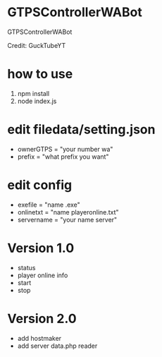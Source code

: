 # GTPSControllerWABot
GTPSControllerWABot

Credit: GuckTubeYT

# how to use
1. npm install
2. node index.js

# edit filedata/setting.json
- ownerGTPS = "your number wa"
- prefix = "what prefix you want"

# edit config
- exefile = "name .exe"
- onlinetxt = "name playeronline.txt"
- servername = "your name server"

# Version 1.0
- status
- player online info
- start
- stop

# Version 2.0
- add hostmaker
- add server data.php reader
